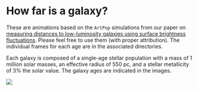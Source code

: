 # How far is a galaxy?

These are animations based on the `ArtPop` simulations from our paper on [measuring distances to low-luminosity galaxies using surface brightness fluctuations](https://arxiv.org/abs/2004.07273). Please feel free to use them (with proper attribution). The individual frames for each age are in the associated directories. 

Each galaxy is composed of a single-age stellar population with a mass of 1 million solar masses, an effective radius of 550 pc, and a stellar metallicity of 3% the solar value. The galaxy ages are indicated in the images. 

![](middle-age-pop.gif)

